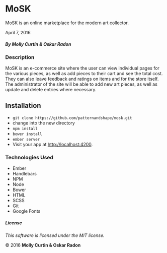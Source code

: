 # MoSK

MoSK is an online marketplace for the modern art collector.

April 7, 2016

##### By Molly Curtin &amp; Oskar Radon

### Description

MoSK is an e-commerce site where the user can view individual pages for the various pieces, as well as add pieces to their cart and see the total cost. They can also leave feedback and ratings on items and for the store itself. The administrator of the site will be able to add new art pieces, as well as update and delete entries where necessary.

## Installation

* `git clone https://github.com/patternandshape/mosk.git`
*   change into the new directory
* `npm install`
* `bower install`
* `ember server`
* Visit your app at [http://localhost:4200](http://localhost:4200).

### Technologies Used

* Ember
* Handlebars
* NPM
* Node
* Bower
* HTML
* SCSS
* Git
* Google Fonts

##### License

*This software is licensed under the MIT license.*

&copy; 2016 **Molly Curtin &amp; Oskar Radon**
